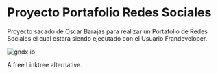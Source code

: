 # Proyecto Portafolio Redes Sociales

Proyecto sacado de Oscar Barajas para realizar un Portafolio de Redes Sociales el cual estara siendo ejecutado con el Usuario Frandeveloper.

![gndx.io](https://user-images.githubusercontent.com/10554486/181944426-ba1b32bf-0adf-44e5-b3b0-f99412932d78.png)

A free Linktree alternative.
